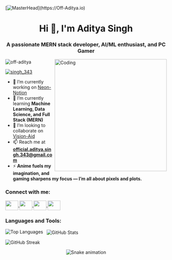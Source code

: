 [![MasterHead]([https://i.pinimg.com/originals/c6/33/c2/c633c20ede82f0e0ced7d570dbe3a1f3.gif](https://blog.bit.ai/wp-content/uploads/2018/09/How-to-Embed-GitHub-Gists-in-Your-Documents-Blog-Banner.png))](https://Off-Aditya.io)
<h1 align="center">Hi 👋, I'm Aditya Singh</h1>
<h3 align="center">A passionate MERN stack developer, AI/ML enthusiast, and PC Gamer</h3>

<img align="right" alt="Coding" width="350" src="[https://encrypted-tbn0.gstatic.com/images?q=tbn:ANd9GcSpn0tEIzsZp7K6KfDG_Aj0X_1vD4R_ZI2ZzQ&s](https://user-images.githubusercontent.com/74038190/212746035-d5c61762-973c-44c0-aec7-887f3b7690e3.gif)">

<p align="left"> <img src="https://komarev.com/ghpvc/?username=off-aditya&label=Profile%20views&color=0e75b6&style=flat" alt="off-aditya" /> </p>

<p align="left">
  <a href="https://twitter.com/singh_343" target="blank">
    <img src="https://img.shields.io/twitter/follow/singh_343?logo=twitter&style=for-the-badge" alt="singh_343" />
  </a>
</p>

- 🔭 I’m currently working on [Neon-Notion](https://github.com/Off-Aditya/Neon-Notion)  
- 🌱 I’m currently learning **Machine Learning, Data Science, and Full Stack (MERN)**  
- 👯 I’m looking to collaborate on [Vision-Aid](https://github.com/Off-Aditya/Object_Detection)  
- 📫 Reach me at **official.aditya.singh.343@gmail.com**  
- ⚡ **Anime fuels my imagination, and gaming sharpens my focus — I’m all about pixels and plots.**  

<h3 align="left">Connect with me:</h3>
<p align="left">
  <a href="https://twitter.com/singh_343" target="blank">
    <img align="center" src="https://raw.githubusercontent.com/rahuldkjain/github-profile-readme-generator/master/src/images/icons/Social/twitter.svg" height="30" width="40" />
  </a>
  <a href="https://linkedin.com/in/aditya-singh-959a31330" target="blank">
    <img align="center" src="https://raw.githubusercontent.com/rahuldkjain/github-profile-readme-generator/master/src/images/icons/Social/linked-in-alt.svg" height="30" width="40" />
  </a>
  <a href="https://instagram.com/aditya_s_343" target="blank">
    <img align="center" src="https://raw.githubusercontent.com/rahuldkjain/github-profile-readme-generator/master/src/images/icons/Social/instagram.svg" height="30" width="40" />
  </a>
  <a href="https://www.leetcode.com/0rxggko0y3" target="blank">
    <img align="center" src="https://raw.githubusercontent.com/rahuldkjain/github-profile-readme-generator/master/src/images/icons/Social/leet-code.svg" height="30" width="40" />
  </a>
</p>

<h3 align="left">Languages and Tools:</h3>
<!-- Tools retained from user's list -->
<p align="left">
  <!-- Insert icons from the original post (cut for brevity) -->
  <!-- All logos from devicons and vectorlogo.zone are supported and fine -->
</p>

<p>
  <img align="left" src="https://github-readme-stats.vercel.app/api/top-langs?username=off-aditya&show_icons=true&locale=en&layout=compact" alt="Top Languages" />
</p>

<p>&nbsp;
  <img align="center" src="https://github-readme-stats.vercel.app/api?username=off-aditya&show_icons=true&locale=en" alt="GitHub Stats" />
</p>

<p>
  <img align="center" src="https://github-readme-streak-stats.herokuapp.com/?user=off-aditya" alt="GitHub Streak" />
</p>

<!-- Snake animation footer -->
<p align="center">
  <img src="https://github.com/thepiyushmalhotra/thepiyushmalhotra/blob/output/github-contribution-grid-snake.svg" alt="Snake animation" />
</p>
